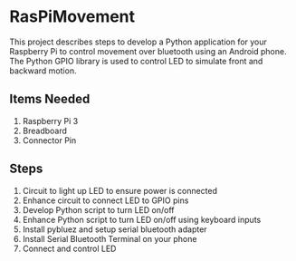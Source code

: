 # RasPiMovement

This project describes steps to develop a Python application for your Raspberry Pi to control movement over bluetooth using an Android phone. The Python GPIO library is used to control LED to simulate front and backward motion.

## Items Needed
1. Raspberry Pi 3
2. Breadboard
3. Connector Pin

## Steps
1. Circuit to light up LED to ensure power is connected
2. Enhance circuit to connect LED to GPIO pins
3. Develop Python script to turn LED on/off
4. Enhance Python script to turn LED on/off using keyboard inputs
5. Install pybluez and setup serial bluetooth adapter
6. Install Serial Bluetooth Terminal on your phone
7. Connect and control LED
